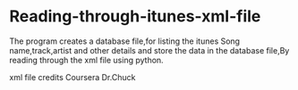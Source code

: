 # Reading-through-itunes-xml-file
The program creates a database file,for listing the itunes Song name,track,artist and other details and store the data in the database file,By reading through the xml file using python.

xml file credits Coursera Dr.Chuck
